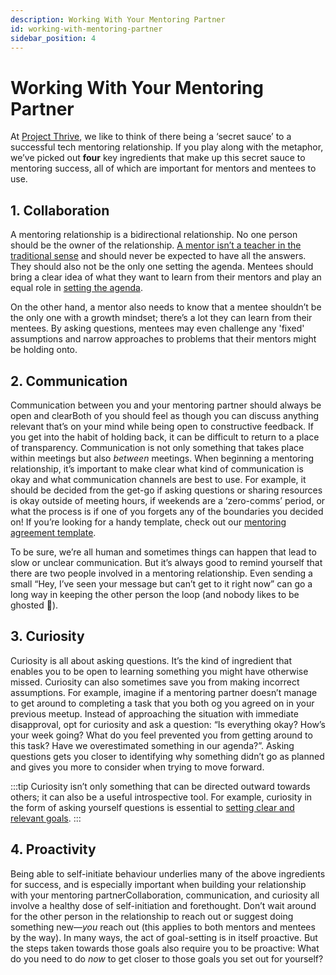 ```yaml
---
description: Working With Your Mentoring Partner
id: working-with-mentoring-partner
sidebar_position: 4
---
```


# Working With Your Mentoring Partner

At [Project Thrive](https://www.developermentoring.guide/docs/introduction/about-project-thrive), we like to think of there being a ‘secret sauce’ to a successful tech mentoring relationship. If you play along with the metaphor, we’ve picked out **four** key ingredients that make up this secret sauce to mentoring success, all of which are important for mentors and mentees to use.

## **1. Collaboration**

A mentoring relationship is a bidirectional relationship. No one person should be the owner of the relationship. [A mentor isn’t a teacher in the traditional sense](https://www.developermentoring.guide/docs/getting-started-with-mentoring/For%20Mentors/the-mentors-role) and should never be expected to have all the answers. They should also not be the only one setting the agenda. Mentees should bring a clear idea of what they want to learn from their mentors and play an equal role in [setting the agenda](https://www.developermentoring.guide/docs/meeting-with-your-mentoring-partner/mentoring-session-agenda).

On the other hand, a mentor also needs to know that a mentee shouldn’t be the only one with a growth mindset; there’s a lot they can learn from their mentees. By asking questions, mentees may even challenge any 'fixed' assumptions and narrow approaches to problems that their mentors might be holding onto. 

## **2. Communication**

Communication between you and your mentoring partner should always be open and clearBoth of you should feel as though you can discuss anything relevant that’s on your mind while being open to constructive feedback. If you get into the habit of holding back, it can be difficult to return to a place of transparency. Communication is not only something that takes place within meetings but also _between_ meetings. When beginning a mentoring relationship, it’s important to make clear what kind of communication is okay and what communication channels are best to use. For example, it should be decided from the get-go if asking questions or sharing resources is okay outside of meeting hours, if weekends are a ‘zero-comms’ period, or what the process is if one of you forgets any of the boundaries you decided on! If you’re looking for a handy template, check out our [mentoring agreement template](https://www.developermentoring.guide/docs/meeting-with-your-mentoring-partner/the-mentoring-agreement). 

To be sure, we’re all human and sometimes things can happen that lead to slow or unclear communication. But it’s always good to remind yourself that there are two people involved in a mentoring relationship. Even sending a small “Hey, I’ve seen your message but can’t get to it right now” can go a long way in keeping the other person the loop (and nobody likes to be ghosted 👻). 

## **3. Curiosity**

Curiosity is all about asking questions. It’s the kind of ingredient that enables you to be open to learning something you might have otherwise missed. Curiosity can also sometimes save you from making incorrect assumptions. For example, imagine if a mentoring partner doesn’t manage to get around to completing a task that you both og you agreed on in your previous meetup. Instead of approaching the situation with immediate disapproval, opt for curiosity and ask a question: “Is everything okay? How’s your week going? What do you feel prevented you from getting around to this task? Have we overestimated something in our agenda?”. Asking questions gets you closer to identifying why something didn’t go as planned and gives you more to consider when trying to move forward. 

:::tip
Curiosity isn’t only something that can be directed outward towards others; it can also be a useful introspective tool. For example, curiosity in the form of asking yourself questions is essential to [setting clear and relevant goals](https://www.developermentoring.guide/docs/essential-mentoring-resources/grow-goal-setting-model).
::: 

## **4. Proactivity**

Being able to self-initiate behaviour underlies many of the above ingredients for success, and is especially important when building your relationship with your mentoring partnerCollaboration, communication, and curiosity all involve a healthy dose of self-initiation and forethought. Don’t wait around for the other person in the relationship to reach out or suggest doing something new—_you_ reach out (this applies to both mentors and mentees by the way). In many ways, the act of goal-setting is in itself proactive. But the steps taken towards those goals also require you to be proactive: What do you need to do _now_ to get closer to those goals you set out for yourself?
